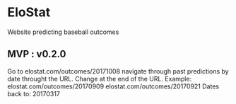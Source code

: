 # EloStat
Website predicting baseball outcomes

MVP : v0.2.0
------------
Go to elostat.com/outcomes/20171008
navigate through past predictions by date throught the URL.
Change <year><month><day> at the end of the URL.
Example: elostat.com/outcomes/20170909
         elostat.com/outcomes/20170921
Dates back to: 20170317
